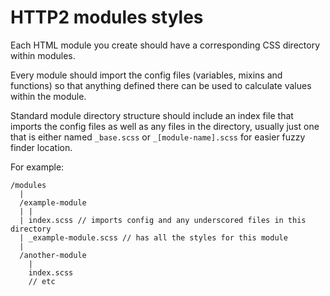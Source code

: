 # HTTP2 modules styles

Each HTML module you create should have a corresponding CSS directory within modules.

Every module should import the config files (variables, mixins and functions) so that anything defined there can be used to calculate values within the module.

Standard module directory structure should include an index file that imports the config files as well as any files in the directory, usually just one that is either named `_base.scss` or `_[module-name].scss` for easier fuzzy finder location.

For example:

```
/modules
  |
  /example-module
  | |
  | index.scss // imports config and any underscored files in this directory
  | _example-module.scss // has all the styles for this module
  |
  /another-module
    |
    index.scss
    // etc
```
